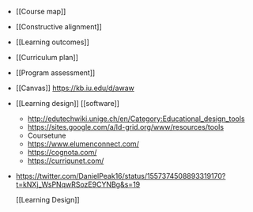 - [[Course map]]
- [[Constructive alignment]]
- [[Learning outcomes]]
- [[Curriculum plan]]
- [[Program assessment]]
- [[Canvas]] https://kb.iu.edu/d/awaw
- [[Learning design]] [[software]]
	- http://edutechwiki.unige.ch/en/Category:Educational_design_tools
	- https://sites.google.com/a/ld-grid.org/www/resources/tools
	- Coursetune
	- https://www.elumenconnect.com/
	- https://cognota.com/
	- https://curriqunet.com/
- https://twitter.com/DanielPeak16/status/1557374508893319170?t=kNXj_WsPNqwRSozE9CYNBg&s=19
  
  [[Learning Design]]
